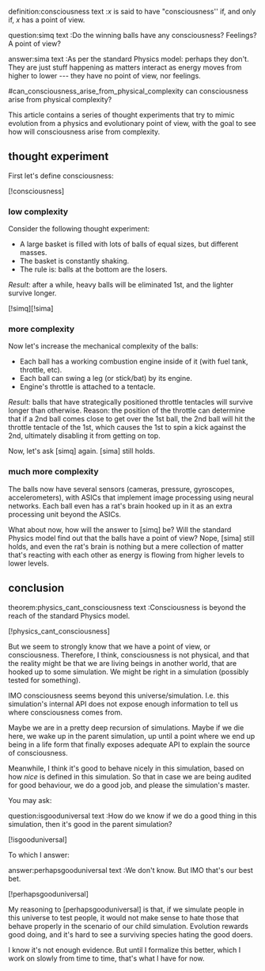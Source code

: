 definition:consciousness
text      :$x$ is said to have "consciousness'' if, and only if, $x$ has a
           point of view.

question:simq
text    :Do the winning balls have any consciousness?  Feelings?  A point of
         view?

answer:sima
text  :As per the standard Physics model:  perhaps they don't.  They are just
       stuff happening as matters interact as energy moves from higher to lower
       --- they have no point of view, nor feelings.


#can_consciousness_arise_from_physical_complexity  can consciousness arise from
physical complexity?

This article contains a series of thought experiments that try to mimic
evolution from a physics and evolutionary point of view, with the goal to see
how will consciousness arise from complexity.

## thought experiment

First let's define consciousness:

[!consciousness]

### low complexity

Consider the following thought experiment:

* A large basket is filled with lots of balls of equal sizes, but different
  masses.
* The basket is constantly shaking.
* The rule is:  balls at the bottom are the losers.

_Result:_ after a while, heavy balls will be eliminated 1st, and the lighter
survive longer.

[!simq][!sima]

### more complexity

Now let's increase the mechanical complexity of the balls:

* Each ball has a working combustion engine inside of it (with fuel tank,
  throttle, etc).
* Each ball can swing a leg (or stick/bat) by its engine.
* Engine's throttle is attached to a tentacle.

_Result:_  balls that have strategically positioned throttle tentacles will
survive longer than otherwise.  Reason: the position of the throttle can
determine that if a 2nd ball comes close to get over the 1st ball, the 2nd ball
will hit the throttle tentacle of the 1st, which causes the 1st to spin a kick
against the 2nd, ultimately disabling it from getting on top.

Now, let's ask [simq] again. [sima] still holds.

### much more complexity

The balls now have several sensors (cameras, pressure, gyroscopes,
accelerometers), with ASICs that implement image processing using neural
networks.  Each ball even has a rat's brain hooked up in it as an extra
processing unit beyond the ASICs.

What about now, how will the answer to [simq] be?  Will the standard Physics
model find out that the balls have a point of view?  Nope, [sima] still holds,
and even the rat's brain is nothing but a mere collection of matter that's
reacting with each other as energy is flowing from higher levels to lower
levels.

## conclusion

theorem:physics_cant_consciousness
text   :Consciousness is beyond the reach of the standard Physics model.

[!physics_cant_consciousness]

But we seem to strongly know that we have a point of view, or consciousness.
Therefore, I think, consciousness is not physical, and that the reality might
be that we are living beings in another world, that are hooked up to some
simulation.  We might be right in a simulation (possibly tested for something).

IMO consciousness seems beyond this universe/simulation.  I.e. this
simulation's internal API does not expose enough information to tell us where
consciousness comes from.

Maybe we are in a pretty deep recursion of simulations.  Maybe if we die here,
we wake up in the parent simulation, up until a point where we end up being in
a life form that finally exposes adequate API to explain the source of
consciousness.

Meanwhile, I think it's good to behave nicely in this simulation, based on how
_nice_ is defined in this simulation.  So that in case we are being audited for
good behaviour, we do a good job, and please the simulation's master.

You may ask:

question:isgooduniversal
text    :How do we know if we do a good thing in this simulation, then it's
         good in the parent simulation?

[!isgooduniversal]

To which I answer:

answer:perhapsgooduniversal
text  :We don't know.  But IMO that's our best bet.

[!perhapsgooduniversal]

My reasoning to [perhapsgooduniversal] is that, if we simulate people in this
universe to test people, it would not make sense to hate those that behave
properly in the scenario of our child simulation.  Evolution rewards good
doing, and it's hard to see a surviving species hating the good doers.

I know it's not enough evidence.  But until I formalize this better, which I
work on slowly from time to time, that's what I have for now.
